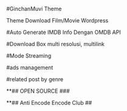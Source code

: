 #GinchanMuvi Theme

Theme Download Film/Movie Wordpress 

#Auto Generate IMDB Info Dengan OMDB API

#Download Box multi resolusi, multilink

#Mode Streaming

#ads management

#related post by genre

**## OPEN SOURCE ### 

**## Anti Encode Encode Club ##
